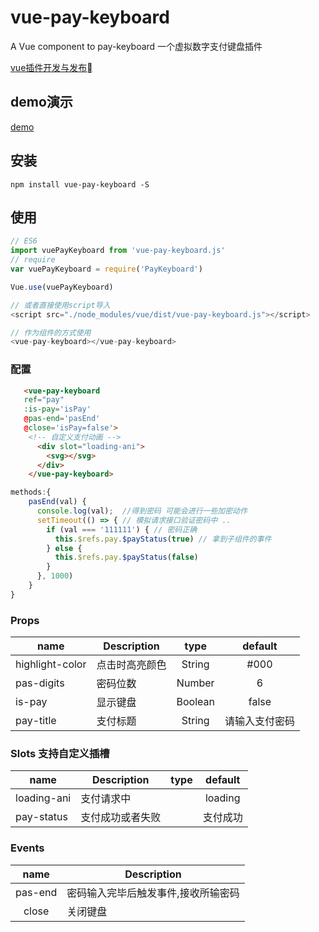 # vue-pay-keyboard

A Vue component to pay-keyboard
一个虚拟数字支付键盘插件

[vue插件开发与发布](https://www.jianshu.com/p/d6855556cd75)

## demo演示

[demo](http://mall.yucccc.com/vuepayboard/)

## 安装

```JS
npm install vue-pay-keyboard -S
```

## 使用

```js
// ES6
import vuePayKeyboard from 'vue-pay-keyboard.js'
// require
var vuePayKeyboard = require('PayKeyboard')

Vue.use(vuePayKeyboard)

// 或者直接使用script导入
<script src="./node_modules/vue/dist/vue-pay-keyboard.js"></script>

// 作为组件的方式使用
<vue-pay-keyboard></vue-pay-keyboard>
```

### 配置

```html
   <vue-pay-keyboard
   ref="pay"
   :is-pay='isPay'
   @pas-end='pasEnd'
   @close='isPay=false'>
    <!-- 自定义支付动画 -->
      <div slot="loading-ani">
        <svg></svg>
      </div>
    </vue-pay-keyboard>
```

```javascript
methods:{
    pasEnd(val) {
      console.log(val);  //得到密码 可能会进行一些加密动作
      setTimeout(() => { // 模拟请求接口验证密码中 ..
        if (val === '111111') { // 密码正确
          this.$refs.pay.$payStatus(true) // 拿到子组件的事件
        } else {
          this.$refs.pay.$payStatus(false)
        }
      }, 1000)
    }
}
```

### Props

|    name    |    Description   |   type   |default|
| -----------------  | ---------------- | :--------: | :----------: |
| highlight-color       | 点击时高亮颜色 |String| #000
| pas-digits        | 密码位数 |Number | 6
| is-pay        | 显示键盘 |Boolean | false
| pay-title        | 支付标题 |String | 请输入支付密码

### Slots 支持自定义插槽

|    name    |    Description   |   type   |default|
| -----------------  | ---------------- | :--------: | :----------: |
| loading-ani       | 支付请求中 || loading
| pay-status        | 支付成功或者失败|| 支付成功

### Events

| name | Description   |
| :--------:   | -----  |
|    pas-end    |  密码输入完毕后触发事件,接收所输密码
|    close    |  关闭键盘
